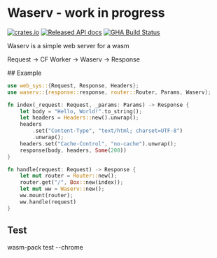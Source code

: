 # Waserv - work in progress

[![crates.io](https://img.shields.io/crates/v/waserv.svg)](https://crates.io/crates/waserv)
[![Released API docs](https://docs.rs/waserv/badge.svg)](https://docs.rs/waserv)
[![GHA Build Status](https://github.com/mehmetcansahin/waserv/workflows/CI/badge.svg)](https://github.com/mehmetcansahin/waserv/actions?query=workflow%3ACI)

Waserv is a simple web server for a wasm

Request -> CF Worker -> Waserv -> Response

## Example

```rust
use web_sys::{Request, Response, Headers};
use waserv::{response::response, router::Router, Params, Waserv};

fn index(_request: Request, _params: Params) -> Response {
    let body = "Hello, World!".to_string();
    let headers = Headers::new().unwrap();
    headers
        .set("Content-Type", "text/html; charset=UTF-8")
        .unwrap();
    headers.set("Cache-Control", "no-cache").unwrap();
    response(body, headers, Some(200))
}

fn handle(request: Request) -> Response {
    let mut router = Router::new();
    router.get("/", Box::new(index));
    let mut ww = Waserv::new();
    ww.mount(router);
    ww.handle(request)
}
```

## Test

wasm-pack test --chrome
